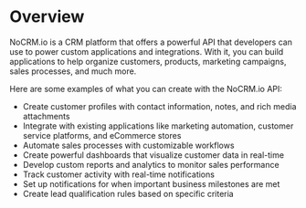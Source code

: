 # Overview

NoCRM.io is a CRM platform that offers a powerful API that developers can use
to power custom applications and integrations. With it, you can build
applications to help organize customers, products, marketing campaigns, sales
processes, and much more.

Here are some examples of what you can create with the NoCRM.io API:

- Create customer profiles with contact information, notes, and rich media
  attachments
- Integrate with existing applications like marketing automation, customer
  service platforms, and eCommerce stores
- Automate sales processes with customizable workflows
- Create powerful dashboards that visualize customer data in real-time
- Develop custom reports and analytics to monitor sales performance
- Track customer activity with real-time notifications
- Set up notifications for when important business milestones are met
- Create lead qualification rules based on specific criteria
